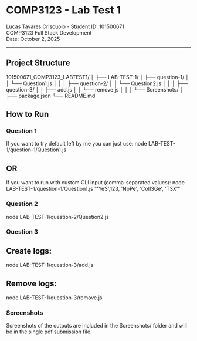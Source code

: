 # COMP3123 - Lab Test 1

Lucas Tavares Criscuolo - Student ID: 101500671  
COMP3123 Full Stack Development  
Date: October 2, 2025  

---

## Project Structure
101500671_COMP3123_LABTEST1/
│
├── LAB-TEST-1/
│ ├── question-1/
│ │ └── Question1.js
│ │
│ ├── question-2/
│ │ └── Question2.js
│ │
│ ├── question-3/
│ │ ├── add.js
│ │ └── remove.js
│ │
│ └── Screenshots/
│
├── package.json
└── README.md

## How to Run

### Question 1
If you want to try default left by me you can just use:
node LAB-TEST-1/question-1/Question1.js

## OR

If you want to run with custom CLI input (comma-separated values):
node LAB-TEST-1/question-1/Question1.js "'YeS',123, 'NoPe', 'CoII3Ge', 'T3X'"

### Question 2
node LAB-TEST-1/question-2/Question2.js

### Question 3

## Create logs:

node LAB-TEST-1/question-3/add.js


## Remove logs:

node LAB-TEST-1/question-3/remove.js

### Screenshots

Screenshots of the outputs are included in the Screenshots/ folder and will be in the single pdf submission file.